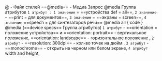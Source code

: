 @ - Файл стилей 
==@media== - Медиа Запрос 
@media Группа атрибутов `1 атрибут : 1 значение` =  ==устройства def = all==,
`2 значение` - ==print = для документов==, `3 значение` = ==экраны = screen==, `4 значение` ==speech = для синтезаторов речи== 
@media all {
	code 
}
@media (==device specs== Группа атрибутов) `1 атрибут` - ==orientation = положение устройства== и ==orientation: portrait== - вертикальное положение, ==orientation: landscape== - горизонтальное положение , `2 атрибут` -   ==resolution: 300dpi== - кол-во точек на дюйм , `3 атрибут` - ==monochrome== - открыть на черном или белом экране, `4 атрибут` width and height, 